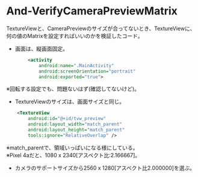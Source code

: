 # And-VerifyCameraPreviewMatrix
TextureViewと、CameraPreviewのサイズが合ってないとき、TextureViewに、何の値のMatrixを設定すればいいのかを検証したコード。

- 画面は、縦画面固定。
``` AndroidManifest.xml
        <activity
            android:name=".MainActivity"
            android:screenOrientation="portrait"
            android:exported="true">
```
※回転する設定でも、問題ないはず(確認してないけど)。

- TextureViewのサイズは、画面サイズと同じ。
``` fragment_main.xml
    <TextureView
        android:id="@+id/tvw_preview"
        android:layout_width="match_parent"
        android:layout_height="match_parent"
        tools:ignore="RelativeOverlap" />
```
※match_parentで、領域いっぱいになる様にしている。<br/>
※Pixel 4aだと、1080 x 2340[アスペクト比:2.166667]。

- カメラのサポートサイズから2560 x 1280[アスペクト比2.000000]を選ぶ。

